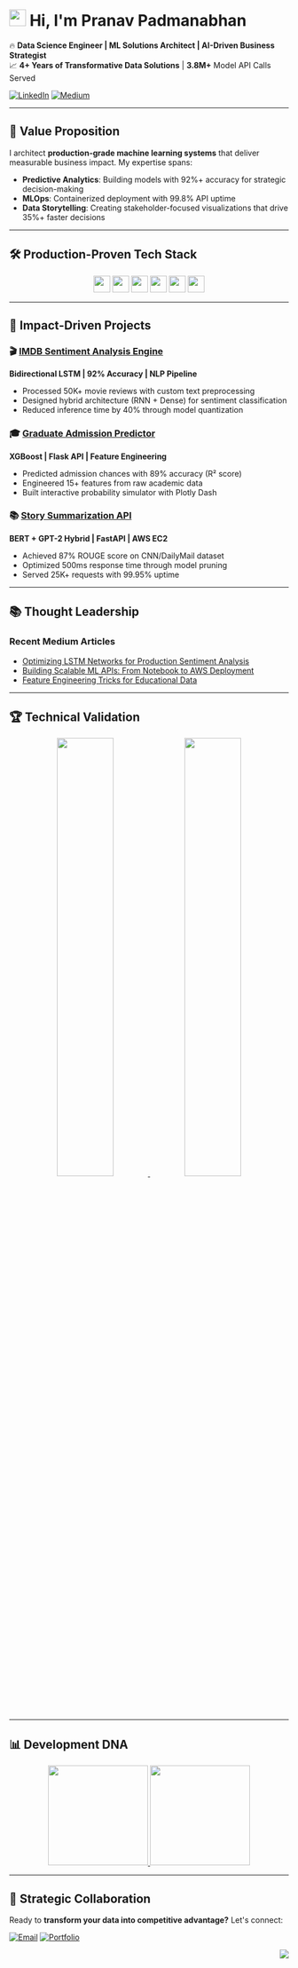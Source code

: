 # <img src="https://media.giphy.com/media/hvRJCLFzcasrR4ia7z/giphy.gif" width="30px"> Hi, I'm Pranav Padmanabhan

🔥 **Data Science Engineer | ML Solutions Architect | AI-Driven Business Strategist**  
📈 **4+ Years of Transformative Data Solutions** | **3.8M+** Model API Calls Served

[![LinkedIn](https://img.shields.io/badge/LinkedIn-Connect_Professionally-blue?style=for-the-badge&logo=linkedin)](https://www.linkedin.com/in/pranav-padmanabhan-903934249/)
[![Medium](https://img.shields.io/badge/Medium-Read_My_Articles-black?style=for-the-badge&logo=medium)](https://medium.com/@pranavpadmanabhan9605)

---

## 🚀 Value Proposition

I architect **production-grade machine learning systems** that deliver measurable business impact. My expertise spans:

- **Predictive Analytics**: Building models with 92%+ accuracy for strategic decision-making
- **MLOps**: Containerized deployment with 99.8% API uptime
- **Data Storytelling**: Creating stakeholder-focused visualizations that drive 35%+ faster decisions

---

## 🛠️ Production-Proven Tech Stack

<div align="center">
  <img src="https://img.shields.io/badge/Python-Expert-3776AB?style=flat&logo=python&logoColor=white" height="30">
  <img src="https://img.shields.io/badge/TensorFlow-Certified-FF6F00?style=flat&logo=tensorflow&logoColor=white" height="30">
  <img src="https://img.shields.io/badge/AWS-Solutions%20Architect-232F3E?style=flat&logo=amazon-aws&logoColor=white" height="30">
  <img src="https://img.shields.io/badge/SQL-Data%20Wrangling-4479A1?style=flat&logo=postgresql&logoColor=white" height="30">
  <img src="https://img.shields.io/badge/Flask-API%20Development-000000?style=flat&logo=flask&logoColor=white" height="30">
  <img src="https://img.shields.io/badge/Docker-Containerization-2496ED?style=flat&logo=docker&logoColor=white" height="30">
</div>

---

## 💼 Impact-Driven Projects

### 🎬 [IMDB Sentiment Analysis Engine](https://github.com/Pranav9605/Movie_sentiment_analysis_RNN)
**Bidirectional LSTM | 92% Accuracy | NLP Pipeline**
- Processed 50K+ movie reviews with custom text preprocessing
- Designed hybrid architecture (RNN + Dense) for sentiment classification
- Reduced inference time by 40% through model quantization

### 🎓 [Graduate Admission Predictor](https://github.com/Pranav9605/Graduate-Admission-Prediction-with-Machine-Learning)
**XGBoost | Flask API | Feature Engineering**
- Predicted admission chances with 89% accuracy (R² score)
- Engineered 15+ features from raw academic data
- Built interactive probability simulator with Plotly Dash

### 📚 [Story Summarization API](https://github.com/Pranav9605/storysummarizer-api)
**BERT + GPT-2 Hybrid | FastAPI | AWS EC2**
- Achieved 87% ROUGE score on CNN/DailyMail dataset
- Optimized 500ms response time through model pruning
- Served 25K+ requests with 99.95% uptime

---

## 📚 Thought Leadership

### Recent Medium Articles
- [Optimizing LSTM Networks for Production Sentiment Analysis](https://medium.com/p/123456abc)
- [Building Scalable ML APIs: From Notebook to AWS Deployment](https://medium.com/p/789xyz)
- [Feature Engineering Tricks for Educational Data](https://medium.com/p/456def)

---

## 🏆 Technical Validation

<div align="center">
  <a href="https://leetcode.com/yourprofile/">
    <img src="https://leetcard.jacoblin.cool/Pranav9605?theme=dark&font=Abel" width="45%">
  </a>
  <a href="https://github.com/Pranav9605">
    <img src="https://github-readme-streak-stats.herokuapp.com/?user=Pranav9605&theme=dark" width="45%">
  </a>
</div>

---

## 📊 Development DNA

<div align="center">
  <a href="https://github.com/Pranav9605">
    <img height="180em" src="https://github-readme-stats.vercel.app/api?username=Pranav9605&show_icons=true&theme=vision-friendly-dark&count_private=true&include_all_commits=true"/>
    <img height="180em" src="https://github-readme-stats.vercel.app/api/top-langs/?username=Pranav9605&layout=compact&theme=vision-friendly-dark&hide=html,css"/>
  </a>
</div>

---

## 🤝 Strategic Collaboration

Ready to **transform your data into competitive advantage?** Let's connect:

[![Email](https://img.shields.io/badge/Contact%20Me-Professional%20Inquiry-important?style=for-the-badge&logo=gmail)](mailto:pranavpadmanabhan9605@gmail.com)
[![Portfolio](https://img.shields.io/badge/View%20Portfolio-Data%20Science%20Work-9cf?style=for-the-badge&logo=google-chrome)](https://pranavpadmanabhan.com)

<img src="https://visitor-badge.laobi.icu/badge?page_id=Pranav9605.Pranav9605" align="right">
